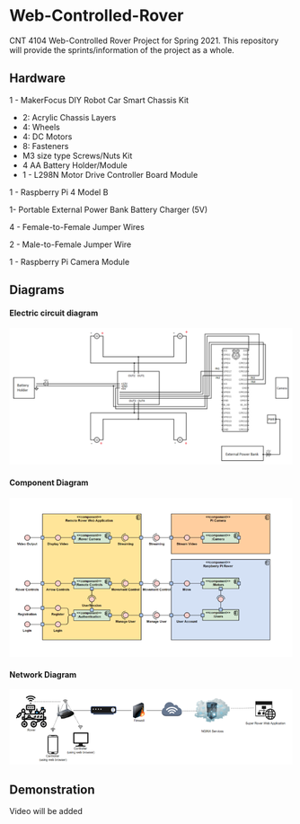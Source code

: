 # Web-Controlled-Rover
CNT 4104 Web-Controlled Rover Project for Spring 2021. This repository will provide the sprints/information of the project as a whole.


## Hardware
1 - MakerFocus DIY Robot Car Smart Chassis Kit

* 2: Acrylic Chassis Layers
* 4: Wheels
* 4: DC Motors
* 8: Fasteners
* M3 size type Screws/Nuts Kit
* 4 AA Battery Holder/Module
* 1 - L298N Motor Drive Controller Board Module

1 - Raspberry Pi 4 Model B

1- Portable External Power Bank Battery Charger (5V)

4 - Female-to-Female Jumper Wires

2 - Male-to-Female Jumper Wire

1 - Raspberry Pi Camera Module

## Diagrams
#### Electric circuit diagram
![Electric Circuit Diagram](Pictures/Electric%20circuit.png)

#### Component Diagram
![Component Diagram](Pictures/Component%20Diagram.png)

#### Network Diagram
![Network Diagram](Pictures/Network%20Diagram.png)

## Demonstration

Video will be added
